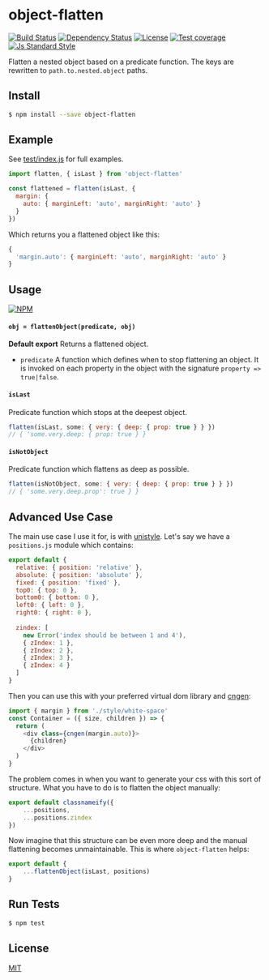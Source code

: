 
# object-flatten

[![Build Status][travis-image]][travis-url]
[![Dependency Status][david-image]][david-url]
[![License][license-image]][license-url]
[![Test coverage][coveralls-image]][coveralls-url]
[![Js Standard Style][standard-image]][standard-url]

Flatten a nested object based on a predicate function. The keys are rewritten to `path.to.nested.object` paths.

## Install

```bash
$ npm install --save object-flatten
```

## Example

See [test/index.js](./test/index.js) for full examples.

```js
import flatten, { isLast } from 'object-flatten'

const flattened = flatten(isLast, {
  margin: {
    auto: { marginLeft: 'auto', marginRight: 'auto' }
  }
})
```

Which returns you a flattened object like this:

```js
{
  'margin.auto': { marginLeft: 'auto', marginRight: 'auto' }
}
```

## Usage

[![NPM](https://nodei.co/npm/object-flatten.png?compact=true)](https://www.npmjs.com/package/object-flatten)

#### `obj = flattenObject(predicate, obj)`

**Default export** Returns a flattened object.

- `predicate` A function which defines when to stop flattening an object. It is invoked on each property in the object with the signature `property => true|false`.

#### `isLast`

Predicate function which stops at the deepest object.

```js
flatten(isLast, some: { very: { deep: { prop: true } } })
// { 'some.very.deep: { prop: true } }
```

#### `isNotObject`

Predicate function which flattens as deep as possible.

```js
flatten(isNotObject, some: { very: { deep: { prop: true } } })
// { 'some.very.deep.prop': true } }
```

## Advanced Use Case

The main use case I use it for, is with [unistyle](https://github.com/joakimbeng/unistyle). Let's say we have a `positions.js` module which contains:

```js
export default {
  relative: { position: 'relative' },
  absolute: { position: 'absolute' },
  fixed: { position: 'fixed' },
  top0: { top: 0 },
  bottom0: { bottom: 0 },
  left0: { left: 0 },
  right0: { right: 0 },
  
  zindex: [
    new Error('index should be between 1 and 4'),
    { zIndex: 1 },
    { zIndex: 2 },
    { zIndex: 3 },
    { zIndex: 4 }
  ]
}
```

Then you can use this with your preferred virtual dom library and [cngen](https://www.npmjs.com/package/cngen):

```js
import { margin } from './style/white-space'
const Container = ({ size, children }) => {
  return (
    <div class={cngen(margin.auto)}>
      {children}
    </div>
  )
}
```

The problem comes in when you want to generate your css with this sort of structure. What you have to do is to flatten the object manually:

```js
export default classnameify({
    ...positions,
    ...positions.zindex
})
```

Now imagine that this structure can be even more deep and the manual flattening becomes unmaintainable. This is where `object-flatten` helps:

```js
export default {
    ...flattenObject(isLast, positions)
}
```

## Run Tests

```bash
$ npm test
```

## License

[MIT][license-url]

[npm-image]: https://img.shields.io/npm/v/object-flatten.svg?style=flat-square
[npm-url]: https://npmjs.org/package/object-flatten

[david-image]: http://img.shields.io/david/queckezz/object-flatten.svg?style=flat-square
[david-url]: https://david-dm.org/queckezz/object-flatten

[license-image]: http://img.shields.io/npm/l/object-flatten.svg?style=flat-square
[license-url]: ./license

[travis-image]: https://img.shields.io/travis/queckezz/object-flatten.svg?style=flat-square
[travis-url]: https://travis-ci.org/queckezz/object-flatten

[coveralls-image]: https://img.shields.io/coveralls/queckezz/object-flatten/master.svg?style=flat-square
[coveralls-url]: https://coveralls.io/r/queckezz/object-flatten?branch=master

[standard-image]: https://img.shields.io/badge/code-standard-brightgreen.svg?style=flat-square
[standard-url]: https://github.com/feross/standard